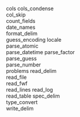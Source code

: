 cols 
cols_condense  
col_skip  
count_fields  
date_names  
format_delim  
guess_encoding 
locale   
parse_atomic  
parse_datetime 
parse_factor  
parse_guess  
parse_number  
problems 
read_delim  
read_file  
read_fwf  
read_lines 
read_log  
read_table 
spec_delim  
type_convert  
write_delim  
